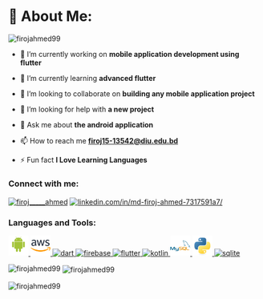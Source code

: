 <h1>💫 About Me:</h1>
<p align="left"> <img src="https://komarev.com/ghpvc/?username=firojahmed99&label=Profile%20views&color=0e75b6&style=flat" alt="firojahmed99" /> </p>

- 🔭 I’m currently working on **mobile application development using flutter**

- 🌱 I’m currently learning **advanced flutter**

- 👯 I’m looking to collaborate on **building any mobile application project**

- 🤝 I’m looking for help with **a new project**

- 💬 Ask me about **the android application**

- 📫 How to reach me **firoj15-13542@diu.edu.bd**

- ⚡ Fun fact **I Love Learning Languages**

<h3 align="left">Connect with me:</h3>
<p align="left">
<a href="https://twitter.com/firoj_____ahmed" target="blank"><img align="center" src="https://raw.githubusercontent.com/rahuldkjain/github-profile-readme-generator/master/src/images/icons/Social/twitter.svg" alt="firoj_____ahmed" height="30" width="40" /></a>
<a href="https://linkedin.com/in/linkedin.com/in/md-firoj-ahmed-7317591a7/" target="blank"><img align="center" src="https://raw.githubusercontent.com/rahuldkjain/github-profile-readme-generator/master/src/images/icons/Social/linked-in-alt.svg" alt="linkedin.com/in/md-firoj-ahmed-7317591a7/" height="30" width="40" /></a>
</p>

<h3 align="left">Languages and Tools:</h3>
<p align="left"> <a href="https://developer.android.com" target="_blank" rel="noreferrer"> <img src="https://raw.githubusercontent.com/devicons/devicon/master/icons/android/android-original-wordmark.svg" alt="android" width="40" height="40"/> </a> <a href="https://aws.amazon.com" target="_blank" rel="noreferrer"> <img src="https://raw.githubusercontent.com/devicons/devicon/master/icons/amazonwebservices/amazonwebservices-original-wordmark.svg" alt="aws" width="40" height="40"/> </a> <a href="https://dart.dev" target="_blank" rel="noreferrer"> <img src="https://www.vectorlogo.zone/logos/dartlang/dartlang-icon.svg" alt="dart" width="40" height="40"/> </a> <a href="https://firebase.google.com/" target="_blank" rel="noreferrer"> <img src="https://www.vectorlogo.zone/logos/firebase/firebase-icon.svg" alt="firebase" width="40" height="40"/> </a> <a href="https://flutter.dev" target="_blank" rel="noreferrer"> <img src="https://www.vectorlogo.zone/logos/flutterio/flutterio-icon.svg" alt="flutter" width="40" height="40"/> </a> <a href="https://kotlinlang.org" target="_blank" rel="noreferrer"> <img src="https://www.vectorlogo.zone/logos/kotlinlang/kotlinlang-icon.svg" alt="kotlin" width="40" height="40"/> </a> <a href="https://www.mysql.com/" target="_blank" rel="noreferrer"> <img src="https://raw.githubusercontent.com/devicons/devicon/master/icons/mysql/mysql-original-wordmark.svg" alt="mysql" width="40" height="40"/> </a> <a href="https://www.python.org" target="_blank" rel="noreferrer"> <img src="https://raw.githubusercontent.com/devicons/devicon/master/icons/python/python-original.svg" alt="python" width="40" height="40"/> </a> <a href="https://www.sqlite.org/" target="_blank" rel="noreferrer"> <img src="https://www.vectorlogo.zone/logos/sqlite/sqlite-icon.svg" alt="sqlite" width="40" height="40"/> </a> </p>

<p><img align="left" src="https://github-readme-stats.vercel.app/api/top-langs?username=firojahmed99&show_icons=true&locale=en&layout=compact" alt="firojahmed99" /></p>

<p>&nbsp;<img align="center" src="https://github-readme-stats.vercel.app/api?username=firojahmed99&show_icons=true&locale=en" alt="firojahmed99" /></p>

<p><img align="center" src="https://github-readme-streak-stats.herokuapp.com/?user=firojahmed99&" alt="firojahmed99" /></p>
